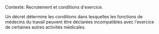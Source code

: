 Contexte: Recrutement et conditions d'exercice.

Un décret détermine les conditions dans lesquelles les fonctions de médecins du travail peuvent être déclarées incompatibles avec l'exercice de certaines autres activités médicales.